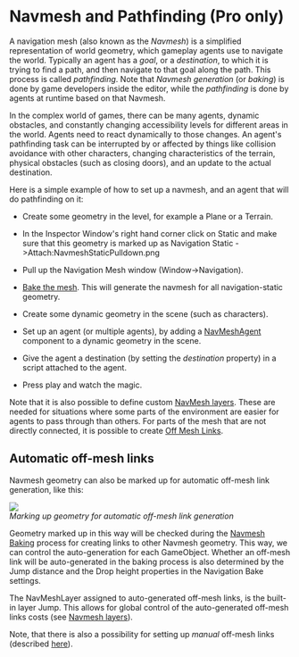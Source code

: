 Navmesh and Pathfinding (Pro only)
==================================


A navigation mesh (also known as the _Navmesh_) is a simplified representation of world geometry, which gameplay agents use to navigate the world. Typically an agent has a _goal_, or a _destination_, to which it is trying to find a path, and then navigate to that goal along the path. This process is called _pathfinding_. Note that _Navmesh generation_ (or _baking_) is done by game developers inside the editor, while the _pathfinding_ is done by agents at runtime based on that Navmesh.

In the complex world of games, there can be many agents, dynamic obstacles, and constantly changing accessibility levels for different areas in the world. Agents need to react dynamically to those changes. An agent's pathfinding task can be interrupted by or affected by things like collision avoidance with other characters, changing characteristics of the terrain, physical obstacles (such as closing doors), and an update to the actual destination. 

Here is a simple example of how to set up a navmesh, and an agent that will do pathfinding on it:

* Create some geometry in the level, for example a <span class=keyword>Plane</span> or a <span class=keyword>Terrain</span>.
* In the Inspector Window's right hand corner click on <span class=menu>Static</span> and make sure that this geometry is marked up as <span class=menu>Navigation Static</span>
->Attach:NavmeshStaticPulldown.png

* Pull up the Navigation Mesh window (<span class=menu>Window</span>-><span class=menu>Navigation</span>).
* [Bake the mesh](Navmeshbaking). This will generate the navmesh for all <span class=keyword>navigation-static</span> geometry.
* Create some dynamic geometry in the scene (such as characters).
* Set up an agent (or multiple agents), by adding a [NavMeshAgent](class-NavMeshAgent) component to a dynamic geometry in the scene.
* Give the agent a destination (by setting the _destination_ property) in a script attached to the agent.
* Press play and watch the magic.

Note that it is also possible to define custom [NavMesh layers](class-NavMeshLayers). These are needed for situations where some parts of the environment are easier for agents to pass through than others. For parts of the mesh that are not directly connected, it is possible to create [Off Mesh Links](class-OffMeshLink).

Automatic off-mesh links
------------------------

Navmesh geometry can also be marked up for automatic off-mesh link generation, like this:

![](http://docwiki.hq.unity3d.com/uploads/Main/NavmeshStaticPlusOffmesh.png)  
_Marking up geometry for automatic off-mesh link generation_

Geometry marked up in this way will be checked during the [Navmesh Baking](Navmeshbaking) process for creating links to other Navmesh geometry. This way, we can control the auto-generation for each GameObject. Whether an off-mesh link will be auto-generated in the baking process is also determined by the <span class=component>Jump distance</span> and the <span class=component>Drop height</span> properties in the <span class=menu>Navigation Bake</span> settings. 

The NavMeshLayer assigned to auto-generated off-mesh links, is the built-in layer <span class=component>Jump</span>. This allows for global control of the auto-generated off-mesh links costs (see [Navmesh layers](class-NavMeshLayers)).

Note, that there is also a possibility for setting up _manual_ off-mesh links (described [here](class-OffMeshLink)).
